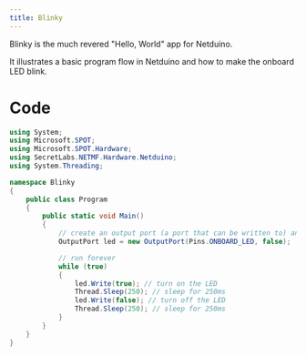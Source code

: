 ```yaml
---
title: Blinky
---
```


Blinky is the much revered "Hello, World" app for Netduino.

It illustrates a basic program flow in Netduino and how to make the onboard LED blink.

# Code

```csharp
using System;
using Microsoft.SPOT;
using Microsoft.SPOT.Hardware;
using SecretLabs.NETMF.Hardware.Netduino;
using System.Threading;

namespace Blinky
{
	public class Program
	{
		public static void Main()
		{
			// create an output port (a port that can be written to) and wire it to the onboard LED
			OutputPort led = new OutputPort(Pins.ONBOARD_LED, false);

			// run forever
			while (true)
			{
				led.Write(true); // turn on the LED
				Thread.Sleep(250); // sleep for 250ms
				led.Write(false); // turn off the LED
				Thread.Sleep(250); // sleep for 250ms
			}
		} 
	}
}
```